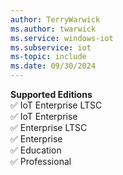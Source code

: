 ```yaml
---
author: TerryWarwick
ms.author: twarwick
ms.service: windows-iot
ms.subservice: iot
ms-topic: include
ms.date: 09/30/2024
---
```


**Supported Editions** </br> ✅ IoT Enterprise LTSC </br> ✅ IoT Enterprise </br> ✅ Enterprise LTSC </br> ✅ Enterprise </br> ✅ Education </br> ✅ Professional 
